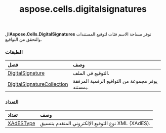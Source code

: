 ﻿---
title: aspose.cells.digitalsignatures
second_title: Aspose.Cells for Python via .NET API المراجع
description:
type: docs
weight: 10
url: /ar/python-net/aspose.cells.digitalsignatures/
is_root: false
---
 ال**Aspose.Cells.DigitalSignatures** توفر مساحة الاسم فئات لتوقيع المستندات والتحقق من التواقيع.

###  الطبقات
| فصل| وصف|
| :- | :- |
| [DigitalSignature](/cells/ar/python-net/aspose.cells.digitalsignatures/digitalsignature) | التوقيع في الملف.|
| [DigitalSignatureCollection](/cells/ar/python-net/aspose.cells.digitalsignatures/digitalsignaturecollection) | يوفر مجموعة من التواقيع الرقمية المرفقة بمستند.|


###  التعداد
|تعداد| وصف|
| :- | :- |
| [XAdESType](/cells/ar/python-net/aspose.cells.digitalsignatures/xadestype) | نوع التوقيع الإلكتروني المتقدم بتنسيق XML (XAdES).|


